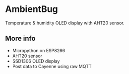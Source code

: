 # AmbientBug
Temperature &amp; humidity OLED display with AHT20 sensor.

## More info
- Micropython on ESP8266
- AHT20 sensor
- SSD1306 OLED display
- Post data to Cayenne using raw MQTT
